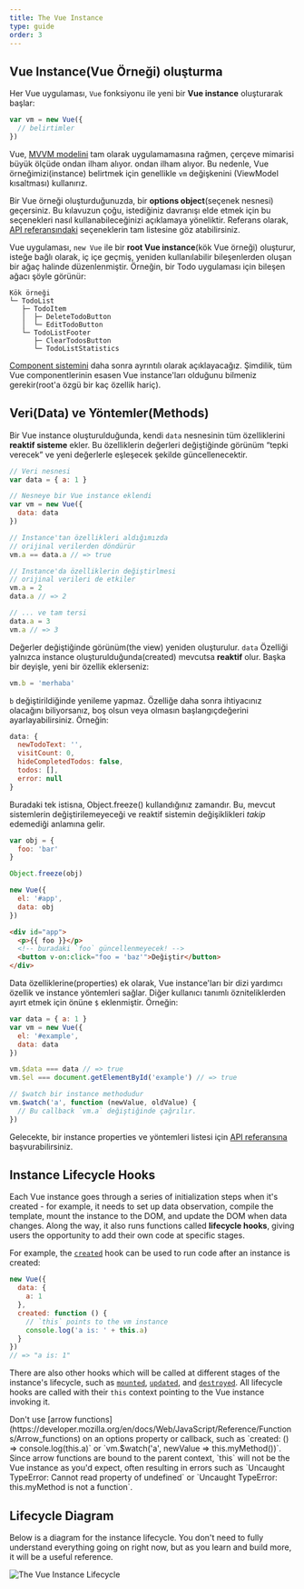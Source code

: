 ```yaml
---
title: The Vue Instance
type: guide
order: 3
---
```


## Vue Instance(Vue Örneği) oluşturma

Her Vue uygulaması, `Vue` fonksiyonu ile yeni bir **Vue instance** oluşturarak başlar: 

```js
var vm = new Vue({
  // belirtimler
})
```

Vue, [MVVM modelini](https://en.wikipedia.org/wiki/Model_View_ViewModel) tam olarak uygulamamasına rağmen, çerçeve mimarisi büyük ölçüde ondan ilham alıyor. ondan ilham alıyor. Bu nedenle, Vue örneğimizi(instance) belirtmek için genellikle `vm` değişkenini (ViewModel kısaltması) kullanırız.

Bir Vue örneği oluşturduğunuzda, bir **options object**(seçenek nesnesi) geçersiniz. Bu kılavuzun çoğu, istediğiniz davranışı elde etmek için bu seçenekleri nasıl kullanabileceğinizi açıklamaya yöneliktir. Referans olarak, [API referansındaki](../api/#Options-Data) seçeneklerin tam listesine göz atabilirsiniz.

Vue uygulaması, `new Vue` ile  bir **root Vue instance**(kök Vue örneği) oluşturur, isteğe bağlı olarak, iç içe geçmiş, yeniden kullanılabilir bileşenlerden oluşan bir ağaç halinde düzenlenmiştir. Örneğin, bir Todo uygulaması için bileşen ağacı şöyle görünür:

```
Kök örneği
└─ TodoList
   ├─ TodoItem
   │  ├─ DeleteTodoButton
   │  └─ EditTodoButton
   └─ TodoListFooter
      ├─ ClearTodosButton
      └─ TodoListStatistics
```

[Component sistemini](components.html) daha sonra ayrıntılı olarak açıklayacağız. Şimdilik, tüm Vue componentlerinin esasen Vue instance'ları olduğunu bilmeniz gerekir(root'a özgü bir kaç özellik hariç).

## Veri(Data) ve Yöntemler(Methods)

Bir Vue instance oluşturulduğunda, kendi `data` nesnesinin tüm özelliklerini **reaktif sisteme** ekler. Bu özelliklerin değerleri değiştiğinde görünüm “tepki verecek” ve yeni değerlerle eşleşecek şekilde güncellenecektir.

```js
// Veri nesnesi
var data = { a: 1 }

// Nesneye bir Vue instance eklendi
var vm = new Vue({
  data: data
})

// Instance'tan özellikleri aldığımızda
// orijinal verilerden döndürür
vm.a == data.a // => true

// Instance'da özelliklerin değiştirlmesi
// orijinal verileri de etkiler
vm.a = 2
data.a // => 2

// ... ve tam tersi
data.a = 3
vm.a // => 3
```

Değerler değiştiğinde görünüm(the view) yeniden oluşturulur. `data` Özelliği yalnızca instance oluşturulduğunda(created) mevcutsa **reaktif** olur. Başka bir deyişle, yeni bir özellik eklerseniz:

```js
vm.b = 'merhaba'
```

`b` değiştirildiğinde yenileme yapmaz.  Özelliğe daha sonra ihtiyacınız olacağını biliyorsanız, boş olsun veya olmasın başlangıç ​​değerini ayarlayabilirsiniz. Örneğin:

```js
data: {
  newTodoText: '',
  visitCount: 0,
  hideCompletedTodos: false,
  todos: [],
  error: null
}
```

Buradaki tek istisna, Object.freeze() kullandığınız zamandır. Bu, mevcut sistemlerin değiştirilemeyeceği ve reaktif sistemin değişiklikleri _takip_ edemediği anlamına gelir.

```js
var obj = {
  foo: 'bar'
}

Object.freeze(obj)

new Vue({
  el: '#app',
  data: obj
})
```

```html
<div id="app">
  <p>{{ foo }}</p>
  <!-- buradaki `foo` güncellenmeyecek! -->
  <button v-on:click="foo = 'baz'">Değiştir</button>
</div>
```

Data özelliklerine(properties) ek olarak, Vue instance'ları bir dizi yardımcı özellik ve instance yöntemleri sağlar. Diğer kullanıcı tanımlı özniteliklerden ayırt etmek için önüne `$` eklenmiştir. Örneğin:

```js
var data = { a: 1 }
var vm = new Vue({
  el: '#example',
  data: data
})

vm.$data === data // => true
vm.$el === document.getElementById('example') // => true

// $watch bir instance methodudur
vm.$watch('a', function (newValue, oldValue) {
  // Bu callback `vm.a` değiştiğinde çağrılır.
})
```

Gelecekte, bir instance properties ve yöntemleri listesi için [API referansına](../api/#Instance-Properties) başvurabilirsiniz.

## Instance Lifecycle Hooks

Each Vue instance goes through a series of initialization steps when it's created - for example, it needs to set up data observation, compile the template, mount the instance to the DOM, and update the DOM when data changes. Along the way, it also runs functions called **lifecycle hooks**, giving users the opportunity to add their own code at specific stages.

For example, the [`created`](../api/#created) hook can be used to run code after an instance is created:

```js
new Vue({
  data: {
    a: 1
  },
  created: function () {
    // `this` points to the vm instance
    console.log('a is: ' + this.a)
  }
})
// => "a is: 1"
```

There are also other hooks which will be called at different stages of the instance's lifecycle, such as [`mounted`](../api/#mounted), [`updated`](../api/#updated), and [`destroyed`](../api/#destroyed). All lifecycle hooks are called with their `this` context pointing to the Vue instance invoking it.

<p class="tip">Don't use [arrow functions](https://developer.mozilla.org/en/docs/Web/JavaScript/Reference/Functions/Arrow_functions) on an options property or callback, such as `created: () => console.log(this.a)` or `vm.$watch('a', newValue => this.myMethod())`. Since arrow functions are bound to the parent context, `this` will not be the Vue instance as you'd expect, often resulting in errors such as `Uncaught TypeError: Cannot read property of undefined` or `Uncaught TypeError: this.myMethod is not a function`.</p>

## Lifecycle Diagram

Below is a diagram for the instance lifecycle. You don't need to fully understand everything going on right now, but as you learn and build more, it will be a useful reference.

![The Vue Instance Lifecycle](/images/lifecycle.png)

